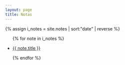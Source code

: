 ```yaml
---
layout: page
title: Notas
---
```

{% assign i_notes = site.notes | sort:"date" | reverse %}
<ul>
  {% for note in i_notes %}
    <li>
      <p><a href=".{{ note.url }}">{{ note.title }}</a></p>
    </li>
  {% endfor %}
</ul>